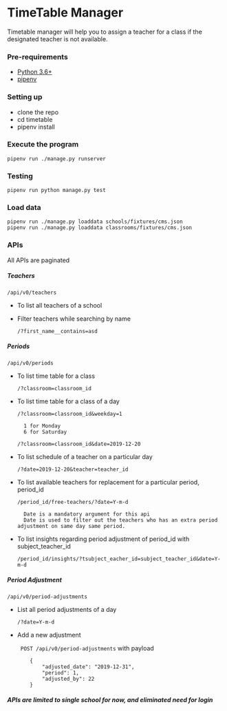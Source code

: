 # TimeTable Manager

Timetable manager will help you to assign a teacher for a class
if the designated teacher is not available.


### Pre-requirements
   * [Python 3.6+](https://www.python.org/downloads/)
   * [pipenv](https://docs.pipenv.org/en/latest/)

### Setting up
* clone the repo
* cd timetable
* pipenv install

### Execute the program
    pipenv run ./manage.py runserver
 
### Testing
    pipenv run python manage.py test

### Load data
    pipenv run ./manage.py loaddata schools/fixtures/cms.json
    pipenv run ./manage.py loaddata classrooms/fixtures/cms.json

### APIs

All APIs are paginated

##### Teachers
    /api/v0/teachers
* To list all teachers of a school

* Filter teachers while searching by name

    ```/?first_name__contains=asd```


##### Periods
    /api/v0/periods
* To list time table for a class

    ```/?classroom=classroom_id```

* To list time table for a class of a day

    ```/?classroom=classroom_id&weekday=1```
        
        1 for Monday
        6 for Saturday

    ```/?classroom=classroom_id&date=2019-12-20```

* To list schedule of a teacher on a particular day

    ```/?date=2019-12-20&teacher=teacher_id```
 
* To list available teachers for replacement for a particular period, period_id
    
    ```/period_id/free-teachers/?date=Y-m-d```

        Date is a mandatory argument for this api
        Date is used to filter out the teachers who has an extra period adjustment on same day same period.

* To list insights regarding period adjustment of period_id with subject_teacher_id

    ```/period_id/insights/?tsubject_eacher_id=subject_teacher_id&date=Y-m-d```


##### Period Adjustment
    /api/v0/period-adjustments

* List all period adjustments of a day

    ```/?date=Y-m-d```

* Add a new adjustment

    ``` POST /api/v0/period-adjustments```
    with payload

    ```
        {
            "adjusted_date": "2019-12-31",
            "period": 1,
            "adjusted_by": 22
        }

    ```


##### APIs are limited to single school for now, and eliminated need for login
